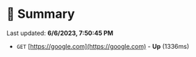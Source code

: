 # 📖 Summary
Last updated: **6/6/2023, 7:50:45 PM**

- `GET` [https://google.com](https://google.com) - **Up** (1336ms)
